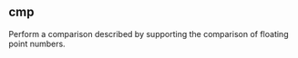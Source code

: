 ## cmp <expression>

Perform a comparison described by <expression> supporting the comparison of floating point numbers.
